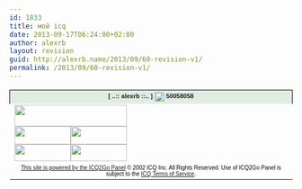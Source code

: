 ```yaml
---
id: 1833
title: мой icq
date: 2013-09-17T06:24:00+02:00
author: alexrb
layout: revision
guid: http://alexrb.name/2013/09/60-revision-v1/
permalink: /2013/09/60-revision-v1/
---
```

<table border='0' cellspacing='0' cellpadding='0' width='200'>
  <tr>
    <td align='center' style='background-color: #E0ECE2; border-top: 1px solid Black; border-left: 1px solid Black; border-right: 1px solid Black;'>
      <span style='font-family: Arial, Helvetica, sans-serif; font-size: 11px; font-weight: bold;'>[ ..:: alexrb ::.. ] <img src='http://web.icq.com/whitepages/online?icq=50058058&#038;img=5' border='0' width='18' height='18' align='absmiddle' /> 50058058</span>
    </td>
  </tr>
  
  <tr>
    <td>
      <a href='http://go.icq.com' target='icq2go'><img src='http://public.icq.com/public/panels/icq2go/images/start_button2.gif' width='200' height='38' border='0' /></a><br /><a href='http://web.icq.com/whitepages/add_me?uin=50058058&#038;action=add'><img src='http://public.icq.com/public/panels/icq2go/images/add.gif' width='100' height='32' border='0' /></a><a href='http://web.icq.com/whitepages/about_me?Uin=50058058' target='icq2go'><img src='http://public.icq.com/public/panels/icq2go/images/about.gif' width='100' height='32' border='0' /></a><br /><a href='http://web.icq.com/whitepages/message_me?uin=50058058&#038;action=message'><img src='http://public.icq.com/public/panels/icq2go/images/message.gif' width='100' height='30' border='0' /></a><a href='http://web.icq.com/wwp?Uin=50058058#pager' target='icq2go'><img src='http://public.icq.com/public/panels/icq2go/images/page.gif' width='100' height='30' border='0' /></a>
    </td>
  </tr>
  
  <tr>
    <td align='center'>
      <span style='font-family: MS Sans Serif, Geneva, sans-serif;font-size: 10px;text-decoration: none;color: #000000;'><a href='http://www.icq.com/panels/icq2go/'>This site is powered by the ICQ2Go Panel</a>&nbsp;&copy; 2002 ICQ Inc. All Rights Reserved. Use of ICQ2Go Panel is subject to the <a href='http://www.icq.com/legal/'>ICQ Terms of Service</a>.</span>
    </td>
  </tr>
</table>